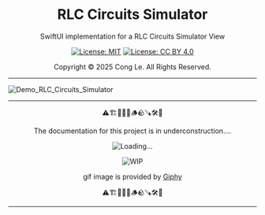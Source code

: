 <div align="center">
	<h1>
		<strong>RLC Circuits Simulator</strong>
	</h1>
    <p>SwiftUI implementation for a RLC Circuits Simulator View</p>

[![License: MIT](https://img.shields.io/badge/License-MIT-yellow.svg)](LICENSE) [![License: CC BY 4.0](https://licensebuttons.net/l/by/4.0/88x31.png)](LICENSE-CC-BY)

Copyright © 2025 Cong Le. All Rights Reserved.

 
</div>

---

![Demo_RLC_Circuits_Simulator](./ASSETS/Demo_RLC_Circuits_Simulator.gif)

---

<div align="center">
	
⚠️🏗️🚧🦺🧱🪵🪨🪚🛠️👷

The documentation for this project is in underconstruction....

![Loading...](https://media0.giphy.com/media/v1.Y2lkPTc5MGI3NjExa3VhY2Vxb2diazl5MDJsNnl4bjVvMTY2Z3AxeWU5MHhxODg3am92NiZlcD12MV9pbnRlcm5hbF9naWZfYnlfaWQmY3Q9Zw/wxnsKAVzQNpqnQP0Sl/giphy.gif)

![WIP](https://media4.giphy.com/media/v1.Y2lkPTc5MGI3NjExbmljcDV2Z3NxbDBncHNwbWE2NnhuMGFiMTh5am94dmpyYWQxZ3o5dCZlcD12MV9pbnRlcm5hbF9naWZfYnlfaWQmY3Q9Zw/26gsolDe0EmcDSicg/giphy.gif)

gif image is provided by [Giphy](https://giphy.com)

⚠️🏗️🚧🦺🧱🪵🪨🪚🛠️👷
	
</div>

----
